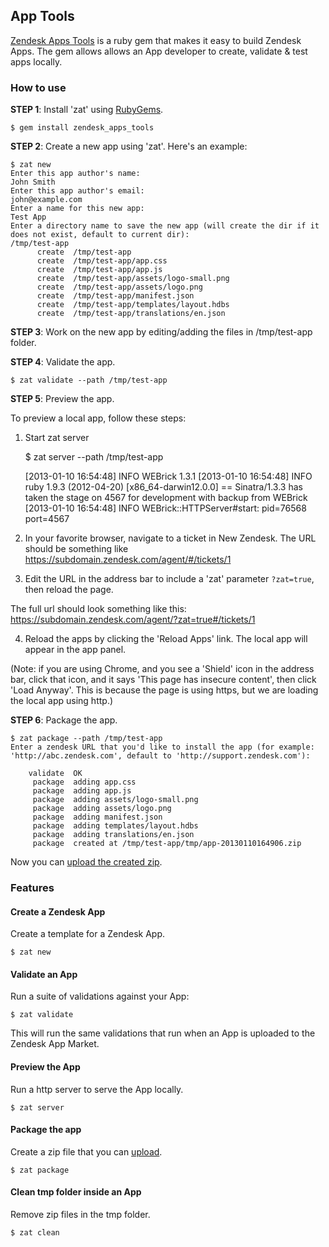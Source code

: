 ## App Tools

[Zendesk Apps Tools](http://rubygems.org/gems/zendesk_apps_tools) is a ruby gem that makes it easy to build Zendesk Apps. The gem allows allows an App developer to create, validate & test apps locally.


### How to use

**STEP 1**: Install 'zat' using [RubyGems](http://rubygems.org/gems/zendesk_apps_tools).

    $ gem install zendesk_apps_tools

**STEP 2**: Create a new app using 'zat'. Here's an example:

    $ zat new
    Enter this app author's name:
    John Smith
    Enter this app author's email:
    john@example.com
    Enter a name for this new app:
    Test App
    Enter a directory name to save the new app (will create the dir if it does not exist, default to current dir):
    /tmp/test-app
          create  /tmp/test-app
          create  /tmp/test-app/app.css
          create  /tmp/test-app/app.js
          create  /tmp/test-app/assets/logo-small.png
          create  /tmp/test-app/assets/logo.png
          create  /tmp/test-app/manifest.json
          create  /tmp/test-app/templates/layout.hdbs
          create  /tmp/test-app/translations/en.json

**STEP 3**: Work on the new app by editing/adding the files in /tmp/test-app folder.

**STEP 4**: Validate the app.

    $ zat validate --path /tmp/test-app

**STEP 5**: Preview the app.

To preview a local app, follow these steps:

1) Start zat server

    $ zat server --path /tmp/test-app

    [2013-01-10 16:54:48] INFO  WEBrick 1.3.1
    [2013-01-10 16:54:48] INFO  ruby 1.9.3 (2012-04-20) [x86_64-darwin12.0.0]
    == Sinatra/1.3.3 has taken the stage on 4567 for development with backup from WEBrick
    [2013-01-10 16:54:48] INFO  WEBrick::HTTPServer#start: pid=76568 port=4567

2) In your favorite browser, navigate to a ticket in New Zendesk. The URL should be something like https://subdomain.zendesk.com/agent/#/tickets/1

3) Edit the URL in the address bar to include a 'zat' parameter `?zat=true`, then reload the page.

The full url should look something like this: https://subdomain.zendesk.com/agent/?zat=true#/tickets/1

4) Reload the apps by clicking the 'Reload Apps' link. The local app will appear in the app panel.

(Note: if you are using Chrome, and you see a 'Shield' icon in the address bar, click that icon, and it says 'This page has insecure content', then click 'Load Anyway'. This is because the page is using https, but we are loading the local app using http.)

**STEP 6**: Package the app.

    $ zat package --path /tmp/test-app
    Enter a zendesk URL that you'd like to install the app (for example: 'http://abc.zendesk.com', default to 'http://support.zendesk.com'):

        validate  OK
         package  adding app.css
         package  adding app.js
         package  adding assets/logo-small.png
         package  adding assets/logo.png
         package  adding manifest.json
         package  adding templates/layout.hdbs
         package  adding translations/en.json
         package  created at /tmp/test-app/tmp/app-20130110164906.zip

Now you can [upload the created zip](http://developer.zendesk.com/documentation/apps/uploading.html).


### Features

#### Create a Zendesk App
Create a template for a Zendesk App.

    $ zat new

#### Validate an App
Run a suite of validations against your App:

    $ zat validate

This will run the same validations that run when an App is uploaded to the Zendesk App Market.

#### Preview the App
Run a http server to serve the App locally.

    $ zat server

#### Package the app
Create a zip file that you can [upload](http://developer.zendesk.com/documentation/apps/uploading.html).

    $ zat package

#### Clean tmp folder inside an App
Remove zip files in the tmp folder.

    $ zat clean